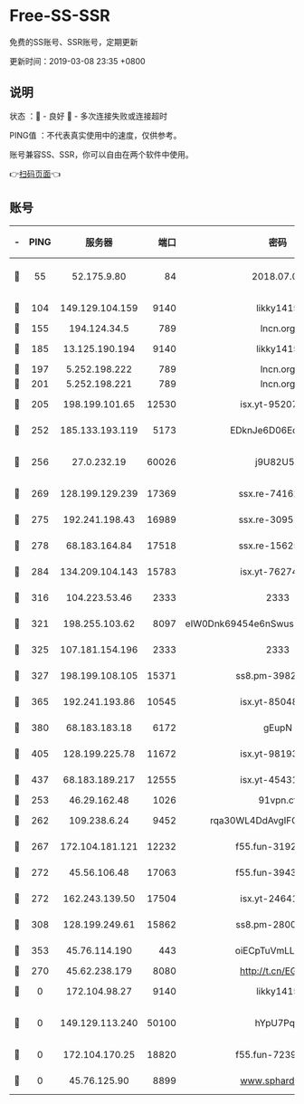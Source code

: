 # Free-SS-SSR

免费的SS账号、SSR账号，定期更新

更新时间：2019-03-08 23:35 +0800

## 说明

状态     ：🙂 - 良好 🙁 - 多次连接失败或连接超时

PING值   ：不代表真实使用中的速度，仅供参考。

账号兼容SS、SSR，你可以自由在两个软件中使用。

👉[扫码页面](https://liesauer.github.io/Free-SS-SSR/)👈

## 账号

|-|PING|服务器|端口|密码|加密方式|区域|
|:----:|:----:|:-----:|-----:|:----:|:----:|:----:|
|🙂|55|52.175.9.80|84|2018.07.07|chacha20-ietf-poly1305|HK|
|🙂|104|149.129.104.159|9140|likky1415|aes-256-cfb|CN|
|🙂|155|194.124.34.5|789|lncn.org|rc4|JP|
|🙂|185|13.125.190.194|9140|likky1415|aes-256-cfb|KR|
|🙂|197|5.252.198.222|789|lncn.org|rc4|JP|
|🙂|201|5.252.198.221|789|lncn.org|rc4|JP|
|🙂|205|198.199.101.65|12530|isx.yt-95207438|aes-256-cfb|US|
|🙂|252|185.133.193.119|5173|EDknJe6D06EoWDaw|aes-256-cfb|US|
|🙂|256|27.0.232.19|60026|j9U82U53|xchacha20-ietf-poly1305|HK|
|🙂|269|128.199.129.239|17369|ssx.re-74162614|aes-256-cfb|SG|
|🙂|275|192.241.198.43|16989|ssx.re-30951670|aes-256-cfb|US|
|🙂|278|68.183.164.84|17518|ssx.re-15625176|aes-256-cfb|US|
|🙂|284|134.209.104.143|15783|isx.yt-76274027|aes-256-cfb|SG|
|🙂|316|104.223.53.46|2333|2333|aes-256-cfb|US|
|🙂|321|198.255.103.62|8097|eIW0Dnk69454e6nSwuspv9DmS201tQ0D|aes-256-cfb|US|
|🙂|325|107.181.154.196|2333|2333|aes-256-cfb|US|
|🙂|327|198.199.108.105|15371|ss8.pm-39823085|aes-256-cfb|US|
|🙂|365|192.241.193.86|10545|isx.yt-85048474|aes-256-cfb|US|
|🙂|380|68.183.183.18|6172|gEupN|aes-256-cfb|SG|
|🙂|405|128.199.225.78|11672|isx.yt-98193362|aes-256-cfb|SG|
|🙂|437|68.183.189.217|12555|isx.yt-45431620|aes-256-cfb|SG|
|🙂|253|46.29.162.48|1026|91vpn.cf|rc4-md5|RU|
|🙂|262|109.238.6.24|9452|rqa30WL4DdAvgIFG6Fs3znzTa|aes-256-cfb|FR|
|🙂|267|172.104.181.121|12232|f55.fun-31925719|aes-256-cfb|SG|
|🙂|272|45.56.106.48|17063|f55.fun-39436500|aes-256-cfb|US|
|🙂|272|162.243.139.50|17504|isx.yt-24641776|aes-256-cfb|US|
|🙂|308|128.199.249.61|15862|ss8.pm-28005888|aes-256-cfb|SG|
|🙂|353|45.76.114.190|443|oiECpTuVmLLxk4Ts|aes-256-cfb|AU|
|🙁|270|45.62.238.179|8080|http://t.cn/EGJIyrl|rc4-md5|CA|
|🙁|0|172.104.98.27|9140|likky1415|aes-256-cfb|JP|
|🙁|0|149.129.113.240|50100|hYpU7PqP|chacha20-ietf-poly1305|CN|
|🙁|0|172.104.170.25|18820|f55.fun-72397693|aes-256-cfb|SG|
|🙁|0|45.76.125.90|8899|www.sphard.com|aes-256-cfb|AU|
